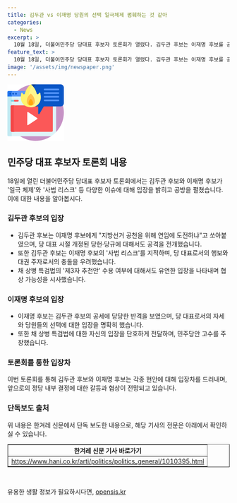 ```yaml
---
title: 김두관 vs 이재명 당원의 선택 일극체제 폄훼하는 것 같아
categories:
  - News
excerpt: >
  10월 18일, 더불어민주당 당대표 후보자 토론회가 열렸다. 김두관 후보는 이재명 후보를 공격하며 일극 체제와 사법 리스크에 대해 논의했고, 채상병 특검법 제3자 추천안에 대한 입장 차를 드러냈다. 두 후보는 공천과 재판회피 여부 등 현안에 대해 대립하며 치열한 토론을 벌였다. 또한, 당헌·당규 개정 문제와 채 상병 특검법 등 다양한 현안에 대해 입장을 밝혔다.
feature_text: >
  10월 18일, 더불어민주당 당대표 후보자 토론회가 열렸다. 김두관 후보는 이재명 후보를 공격하며 일극 체제와 사법 리스크에 대해 논의했고, 채상병 특검법 제3자 추천안에 대한 입장 차를 드러냈다. 두 후보는 공천과 재판회피 여부 등 현안에 대해 대립하며 치열한 토론을 벌였다. 또한, 당헌·당규 개정 문제와 채 상병 특검법 등 다양한 현안에 대해 입장을 밝혔다.
image: '/assets/img/newspaper.png'
---
```


<p><img src="/assets/img/news.png" alt="rentncar 속보" /></p>

<h2 data-ke-size="size26">민주당 대표 후보자 토론회 내용</h2>

<p data-ke-size="size16">18일에 열린 더불어민주당 당대표 후보자 토론회에서는 김두관 후보와 이재명 후보가 '일극 체제'와 '사법 리스크' 등 다양한 이슈에 대해 입장을 밝히고 공방을 펼쳤습니다. 이에 대한 내용을 알아봅시다.</p>

<h3>김두관 후보의 입장</h3>

<ul>
    <li>김두관 후보는 이재명 후보에게 "지방선거 공천을 위해 연임에 도전하냐"고 쏘아붙였으며, 당 대표 시절 개정된 당헌·당규에 대해서도 공격을 전개했습니다.</li>
    <li>또한 김두관 후보는 이재명 후보의 '사법 리스크'를 지적하며, 당 대표로서의 행보와 대권 주자로서의 충돌을 우려했습니다.</li>
    <li>채 상병 특검법의 '제3자 추천안' 수용 여부에 대해서도 유연한 입장을 나타내며 협상 가능성을 시사했습니다.</li>
</ul>

<h3>이재명 후보의 입장</h3>

<ul>
    <li>이재명 후보는 김두관 후보의 공세에 당당한 반격을 보였으며, 당 대표로서의 자세와 당원들의 선택에 대한 입장을 명확히 했습니다.</li>
    <li>또한 채 상병 특검법에 대한 자신의 입장을 단호하게 전달하며, 민주당안 고수를 주장했습니다.</li>
</ul>

<h3>토론회를 통한 입장차</h3>

<p data-ke-size="size16">이번 토론회를 통해 김두관 후보와 이재명 후보는 각종 현안에 대해 입장차를 드러내며, 앞으로의 정당 내부 결정에 대한 갈등과 협상이 전망되고 있습니다.</p>

<h3>단독보도 출처</h3>

<p data-ke-size="size16">위 내용은 한겨레 신문에서 단독 보도한 내용으로, 해당 기사의 전문은 아래에서 확인하실 수 있습니다.</p>

<table style="width: 100%;" border="1">
<tbody>
<tr>
<td style="text-align: center; height: 17px;"><b>한겨레 신문 기사 바로가기</b></td>
</tr>
<tr>
<td style="text-align: center; height: 17px;"><a href="https://www.hani.co.kr/arti/politics/politics_general/1010395.html">https://www.hani.co.kr/arti/politics/politics_general/1010395.html</a></td>
</tr>
</tbody>
</table>

<p data-ke-size="size16">&nbsp;</p>
유용한 생활 정보가 필요하시다면, <a href="https://opensis.kr" rel="dofollow">opensis.kr</a>


